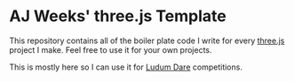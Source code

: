 # AJ Weeks' three.js Template

This repository contains all of the boiler plate code I write for every [three.js](http://threejs.org/) project I make. Feel free to use it for your own projects.

This is mostly here so I can use it for [Ludum Dare](http://ludumdare.com/compo/) competitions.
